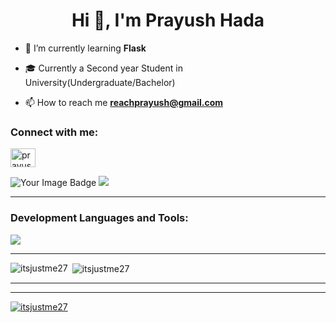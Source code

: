 <h1 align="center">Hi 👋, I'm Prayush Hada</h1>


- 🌱 I’m currently learning **Flask**
- 🎓 Currently a Second year Student in University(Undergraduate/Bachelor)

- 📫 How to reach me **reachprayush@gmail.com**

<h3 align="left">Connect with me:</h3>
<p align="left">
<a href="https://linkedin.com/in/prayush hada" target="blank"><img align="center" src="https://raw.githubusercontent.com/rahuldkjain/github-profile-readme-generator/master/src/images/icons/Social/linked-in-alt.svg" alt="prayush hada" height="30" width="40" /></a>
</p>

<img src="https://tryhackme-badges.s3.amazonaws.com/Itsjustme27.png" alt="Your Image Badge" />
<img src="https://i.pinimg.com/originals/20/d7/8e/20d78ebeeb5c059eaba70dc979ab8fa9.gif" >

<hr/>
<h3 align="left">Development Languages and Tools:</h3>
<p>
  <a href="https://skillicons.dev">
    <img src="https://skillicons.dev/icons?i=py,bash,powershell,c,cpp,cs,git,java,mysql,php,html,css,javascript,bootstrap,mongodb,express,react,nodejs,figma,linux,latex,flask,obsidian,vim,threejs,jquery,docker,kali&perline=14" />
  </a>
</p>

<hr />
<p><img align="left" src="https://github-readme-stats.vercel.app/api/top-langs?username=itsjustme27&theme=tokyonight&hide&show_icons=true&locale=en&layout=compact" alt="itsjustme27" /></p>

<p>&nbsp;<img align="center" src="https://github-readme-stats.vercel.app/api?username=itsjustme27&theme=tokyonight&hide&show_icons=true&locale=en" alt="itsjustme27" /></p>
<hr />

<hr />
<p align="left"> <a href="[![trophy](https://github-profile-trophy.vercel.app/?username=ryo-ma&theme=onedark)]"><img src="https://github-profile-trophy.vercel.app/?username=itsjustme27&theme=onestar&no-frame=false&margin-w=4" alt="itsjustme27" /></a> </p>
